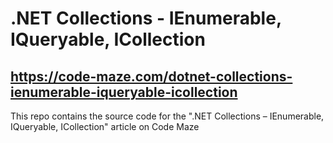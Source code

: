 # .NET Collections - IEnumerable, IQueryable, ICollection
## https://code-maze.com/dotnet-collections-ienumerable-iqueryable-icollection
This repo contains the source code for the ".NET Collections – IEnumerable, IQueryable, ICollection" article on Code Maze
